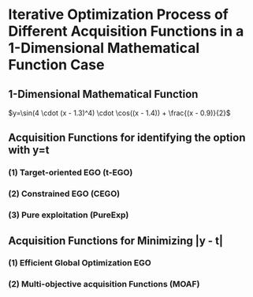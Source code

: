 # Iterative Optimization Process of Different Acquisition Functions in a 1-Dimensional Mathematical Function Case

##  1-Dimensional Mathematical Function
$y=\sin(4 \cdot (x - 1.3)^4) \cdot \cos((x - 1.4)) + \frac{(x - 0.9)}{2}$

## Acquisition Functions for identifying the option with y=t
### (1) Target-oriented EGO (t-EGO)
### (2) Constrained EGO (CEGO)
### (3) Pure exploitation (PureExp)

## Acquisition Functions for Minimizing |y - t|
### (1) Efficient Global Optimization EGO
### (2) Multi-objective acquisition Functions (MOAF)

